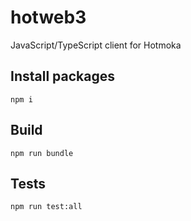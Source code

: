# hotweb3
JavaScript/TypeScript client for Hotmoka

## Install packages
`npm i`

## Build
`npm run bundle`

## Tests
`npm run test:all`